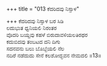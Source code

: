 +++
title = "013 ಕೆದರಿದವು ನಿಸ್ಸಾಳ"

+++
ಕೆದರಿದವು ನಿಸ್ಸಾಳ ಬರ ಸಿಡಿ  
ಲದುಭುತ ಧ್ವನಿಯಲಿ ನಿರಂತರ  
ವೊದರಿ ಬಯ್ದವು ಕಹಳೆ ಬಿರುದಾವಳಿಯಲತಿರಥರ  
ಕದುಬಿದವು ತಂಬಟದ ದನಿ ದಿಗು  
ಸದನವನು ಬಲು ಬೊಬ್ಬೆಯಲಿ ನೆಲ  
ನದಿರೆ ನಡೆದುದು ಸೇನೆ ಕಲಶೋದ್ಭವನ ನೇಮದಲಿ     ॥13॥